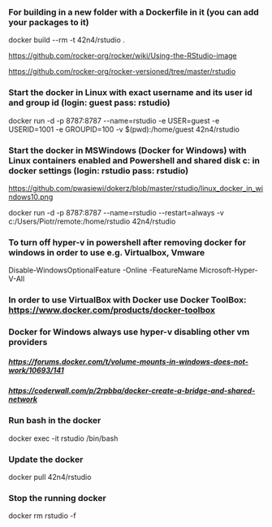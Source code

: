 ### For building in a new folder with a Dockerfile in it (you can add your packages to it)

docker build --rm -t 42n4/rstudio .

https://github.com/rocker-org/rocker/wiki/Using-the-RStudio-image

https://github.com/rocker-org/rocker-versioned/tree/master/rstudio

### Start the docker in Linux with exact username and its user id and group id (login: guest pass: rstudio)

docker run -d -p 8787:8787 --name=rstudio -e USER=guest -e USERID=1001 -e GROUPID=100 -v $(pwd):/home/guest 42n4/rstudio

### Start the docker in MSWindows (Docker for Windows) with Linux containers enabled and Powershell and shared disk c: in docker settings (login: rstudio pass: rstudio)
https://github.com/pwasiewi/dokerz/blob/master/rstudio/linux_docker_in_windows10.png

docker run -d -p 8787:8787 --name=rstudio --restart=always -v c:/Users/Piotr/remote:/home/rstudio 42n4/rstudio

### To turn off hyper-v in powershell after removing docker for windows in order to use e.g. Virtualbox, Vmware

Disable-WindowsOptionalFeature -Online -FeatureName Microsoft-Hyper-V-All

### In order to use VirtualBox with Docker use Docker ToolBox: https://www.docker.com/products/docker-toolbox

### Docker for Windows always use hyper-v disabling other vm providers

##### https://forums.docker.com/t/volume-mounts-in-windows-does-not-work/10693/141
##### https://coderwall.com/p/2rpbba/docker-create-a-bridge-and-shared-network

### Run bash in the docker

docker exec -it rstudio /bin/bash

### Update the docker

docker pull 42n4/rstudio

### Stop the running docker

docker rm rstudio -f
